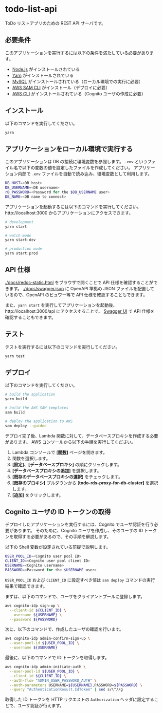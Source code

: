 # todo-list-api

ToDo リストアプリのための REST API サーバです。

## 必要条件

このアプリケーションを実行するには以下の条件を満たしている必要があります。

- [Node.js](https://nodejs.org/ja/) がインストールされている
- [Yarn](https://yarnpkg.com/) がインストールされている
- [MySQL](https://www.mysql.com/jp/) がインストールされている（ローカル環境での実行に必要）
- [AWS SAM CLI](https://docs.aws.amazon.com/ja_jp/serverless-application-model/latest/developerguide/serverless-sam-cli-install.html) がインストール（デプロイに必要）
- [AWS CLI](https://aws.amazon.com/jp/cli/) がインストールされている（Cognito ユーザの作成に必要）

## インストール

以下のコマンドを実行してください。

```bash
yarn
```

## アプリケーションをローカル環境で実行する

このアプリケーションは DB の接続に環境変数を参照します。
`.env` というファイル名で以下の変数の値を設定したファイルを作成してください。
アプリケーション内部で `.env` ファイルを自動で読み込み、環境変数として利用します。

```sh
DB_HOST=<DB host>
DB_USERNAME=<DB username>
rB_PASSWORD=<Password for the $DB_USERNAME user>
DB_NAME=<DB name to connect>
```

アプリケーションを起動するには以下のコマンドを実行してください。
http://localhost:3000 からアプリケーションにアクセスできます。

```sh
# development
yarn start

# watch mode
yarn start:dev

# production mode
yarn start:prod
```

## API 仕様

[./docs/redoc-static.html](./docs/redoc-static.html) をブラウザで開くことで API 仕様を確認することができます。
[./docs/swagger.json](./docs/swagger.json) に OpenAPI 準拠の JSON ファイルを配置しているので、OpenAPI のビュワー等で API 仕様を確認することもできます。

また、`yarn start` を実行してアプリケーションを起動後、 http://localhost:3000/api にアクセスすることで、 [Swagger UI](https://swagger.io/tools/swagger-ui/) で API 仕様を確認することもできます。

## テスト

テストを実行するには以下のコマンドを実行してください。

```bash
yarn test
```

## デプロイ

以下のコマンドを実行してください。

```sh
# build the application
yarn build

# build the AWS SAM templates
sam build

# deploy the application to AWS
sam deploy --guided
```

デプロイ完了後、Lambda 関数に対して、データベースプロキシを作成する必要があります。
AWS コンソールから以下の手順を実行してください。

1. Lambda コンソールで **[[関数]](https://console.aws.amazon.com/lambda/home#/functions)** ページを開きます。
1. 関数を選択します。
1. **[設定]**、**[データベースプロキシ]** の順にクリックします。
1. **[データベースプロキシの追加]** を選択します。
1. **[既存のデータベースプロキシの選択]** をチェックします。
1. **[既存のプロキシ]** プルダウンから **[todo-rds-proxy-for-db-cluster]** を選択します。
1. **[追加]** をクリックします。

## Cognito ユーザの ID トークンの取得

デプロイしたアプリケーションを実行するには、Cognito でユーザ認証を行う必要があります。
そのために、Cognito ユーザを作成し、そのユーザの ID トークンを取得する必要があるので、その手順を解説します。

以下の Shell 変数が設定されている前提で説明します。

```sh
USER_POOL_ID=<Cognito user pool ID>
CLIENT_ID=<Cognito user pool client ID>
USERNAME=<Cognito username>
PASSWORD=<Password for the $USERNAME user>
```

`USER_POOL_ID` および `CLIENT_ID` に設定すべき値は `sam deploy` コマンドの実行結果で確認できます。

まずは、以下のコマンドで、ユーザをクライアントプールに登録します。

```sh
aws cognito-idp sign-up \
  --client-id ${CLIENT_ID} \
  --username ${USERNAME} \
  --password ${PASSWORD}
```

次に、以下のコマンドで、作成したユーザの確認を行います。

```sh
aws cognito-idp admin-confirm-sign-up \
  --user-pool-id ${USER_POOL_ID} \
  --username ${USERNAME}
```

最後に、以下のコマンドで ID トークンを取得します。

```sh
aws cognito-idp admin-initiate-auth \
  --user-pool-id ${USER_POOL_ID} \
  --client-id ${CLIENT_ID} \
  --auth-flow "ADMIN_USER_PASSWORD_AUTH" \
  --auth-parameters USERNAME=${USERNAME},PASSWORD=${PASSWORD} \
  --query "AuthenticationResult.IdToken" | sed s/\"//g
```

取得した ID トークンを HTTP リクエストの `Authorization` ヘッダに設定することで、ユーザ認証が行えます。
